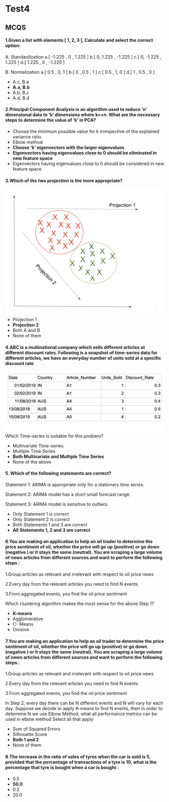 # Test4

<a id="1"></a>
## MCQS

#### 1.Given a list with elements [ 1, 2, 3 ], Calculate and select the correct option:

A. Standardization 
a.[ -1.225 , 0 ,  1.225 ] 
b.[  0,  1.225 ,  -1.225 ] 
c.[  0, -1.225  ,  1.225 ] 
d.[ 1.225 , 0 , -1.225 ] 

B. Normalization 
a.[ 0.5 , 0, 1 ] 
b.[ 0 , 0.5 , 1 ] 
c.[ 0.5 , 1, 0 ] 
d.[ 1 , 0.5 , 0 ] 

- A.c, B.a
- **A.a, B.b**
- A.b, B.c
- A.d, B.d

#### 2.Principal Component Analysis is an algorithm used to reduce ‘n’ dimensional data to ‘k’ dimensions where k<=n. What are the necessary steps to determine the value of ‘k’ in PCA? 
- Choose the minimum possible value for k irrespective of the explained variance ratio
- Elbow method
- **Choose ‘k’  eigenvectors with the larger eigenvalues**
- **Eigenvectors having eigenvalues close to 0 should be eliminated in new feature space**
- Eigenvectors having eigenvalues close to 0 should be considered in new feature space

#### 3.Which of the two projection is the more appropriate?
![Image](Images/3.PNG)
- Projection 1
- **Projection 2**
- Both A and B
- None of them

#### 4.ABC is a multinational company which sells different articles at different discount rates. Following is a snapshot of time-series data for different articles, we have an everyday number of units sold at a specific discount rate 
![Image](Images/4.PNG)
Which Time-series is suitable for this problem?
- Multivariate Time-series
- Multiple Time Series
- **Both Multivariate and Multiple Time Series**
- None of the above 

#### 5. Which of the following statements are correct?

Statement 1: ARIMA is appropriate only for a stationary time series.

Statement 2: ARIMA model has a short small forecast range.

Statement 3: ARIMA model is sensitive to outliers.

- Only Statement 1 is correct
- Only Statement 2 is correct
- Both Statements 1 and 3 are correct
- **All Statements 1, 2 and 3 are correct**

#### 6.You are making an application to help an oil trader to determine the price sentiment of oil, whether the price will go up (positive)  or go down (negative ) or it stays the same (neutral). You are scraping a large volume of news articles from different sources and want to perform the following steps :

1.Group articles as relevant and irrelevant with respect to oil price news

2.Every day from the relevant articles you need to find N events 

3.From aggregated events, you find the oil price sentiment

Which clustering algorithm makes the most sense for the above Step 1?
- **K-means**
- Agglomerative 
- C- Means
- Divisive

#### 7.You are making an application to help an oil trader to determine the price sentiment of oil, whether the price will go up (positive)  or go down (negative ) or it stays the same (neutral). You are scraping a large volume of news articles from different sources and want to perform the following steps :

1.Group articles as relevant and irrelevant with respect to oil price news

2.Every day from the relevant articles you need to find N events 

3.From aggregated events, you find the oil price sentiment 

In Step 2, every day there can be N different events and N will vary for each day. Suppose we decide to apply K-means to find N events, then in order to determine N we use Elbow Method, what all performance metrics can be used in elbow method Select all that apply

- Sum of Squared Errors
- Silhouette Score
- **Both 1 and 2**
- None of them

#### 8.The increase in the ratio of sales of tyres when the car is sold is 5, provided that the percentage of transactions of a tyre is 10, what is the percentage that tyre is bought when a car is bought :
- 0.5
- **50.0**
- 0.2
- 20.0
